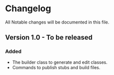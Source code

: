 # Changelog

All Notable changes will be documented in this file.

## Version 1.0 - To be released

### Added
- The builder class to generate and edit classes.
- Commands to publish stubs and build files.
